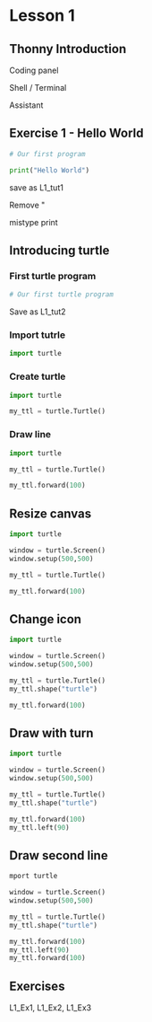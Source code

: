 # Lesson 1

## Thonny Introduction

Coding panel

Shell / Terminal 

Assistant

## Exercise 1 - Hello World

```python
# Our first program
```

```python
print("Hello World")
```

save as L1_tut1

Remove "

mistype print

## Introducing turtle

### First turtle program

```python
# Our first turtle program
```

Save as L1_tut2

### Import tutrle

```python
import turtle
```

### Create turtle

```python
import turtle

my_ttl = turtle.Turtle()
```

### Draw line

```python
import turtle

my_ttl = turtle.Turtle()

my_ttl.forward(100)
```

## Resize canvas

```python
import turtle

window = turtle.Screen()
window.setup(500,500)

my_ttl = turtle.Turtle()

my_ttl.forward(100)
```

## Change icon

```python
import turtle

window = turtle.Screen()
window.setup(500,500)

my_ttl = turtle.Turtle()
my_ttl.shape("turtle")

my_ttl.forward(100)
```

## Draw with turn

```python
import turtle

window = turtle.Screen()
window.setup(500,500)

my_ttl = turtle.Turtle()
my_ttl.shape("turtle")

my_ttl.forward(100)
my_ttl.left(90)
```

## Draw second line

```python
mport turtle

window = turtle.Screen()
window.setup(500,500)

my_ttl = turtle.Turtle()
my_ttl.shape("turtle")

my_ttl.forward(100)
my_ttl.left(90)
my_ttl.forward(100)
```

## Exercises

L1_Ex1, L1_Ex2, L1_Ex3
